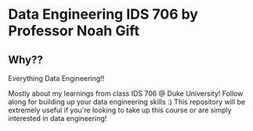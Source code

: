 # Data Engineering IDS 706 by Professor Noah Gift

## Why??

Everything Data Engineering!!

Mostly about my learnings from class IDS 706 @ Duke University! Follow along for building up your data engineering skills :) This repository will be extremely useful if you're looking to take up this course or are simply interested in data engineering!





